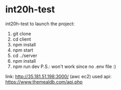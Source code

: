 # int20h-test
int20h-test
to launch the project:
1. git clone
2. cd client
3. npm install
4. npm start
5. cd ../server
6. npm install
7. npm run dev
P.S.: won't work since no .env file :)

link: http://35.181.51.198:3000/ (awc ec2)
used api: https://www.themealdb.com/api.php
